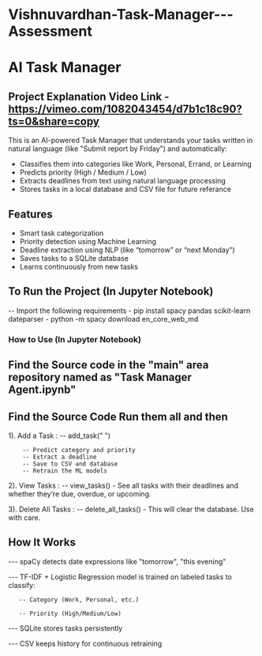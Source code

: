 # Vishnuvardhan-Task-Manager---Assessment
# AI Task Manager

## Project Explanation Video Link - https://vimeo.com/1082043454/d7b1c18c90?ts=0&share=copy

This is an AI-powered Task Manager that understands your tasks written in natural language (like "Submit report by Friday") and automatically:

- Classifies them into categories like Work, Personal, Errand, or Learning
- Predicts priority (High / Medium / Low)
- Extracts deadlines from text using natural language processing
- Stores tasks in a local database and CSV file for future referance

## Features

- Smart task categorization
- Priority detection using Machine Learning
- Deadline extraction using NLP (like “tomorrow” or “next Monday”)
- Saves tasks to a SQLite database
- Learns continuously from new tasks

## To Run the Project (In Jupyter Notebook)
-- Import the following requirements
     - pip install spacy pandas scikit-learn dateparser
     - python -m spacy download en_core_web_md

### How to Use (In Jupyter Notebook)

## Find the Source code in the "main" area repository named as "Task Manager Agent.ipynb"
## Find the Source Code Run them all and then 

1). Add a Task : 
       -- add_task(" ")

        -- Predict category and priority
        -- Extract a deadline
        -- Save to CSV and database
        -- Retrain the ML models

2). View Tasks :
       -- view_tasks()
        - See all tasks with their deadlines and whether they’re due, overdue, or upcoming.

3). Delete All Tasks :
       -- delete_all_tasks()
        - This will clear the database. Use with care.

## How It Works
 --- spaCy detects date expressions like "tomorrow", "this evening"

 --- TF-IDF + Logistic Regression model is trained on labeled tasks to classify:
 
       -- Category (Work, Personal, etc.)
        
       -- Priority (High/Medium/Low)

--- SQLite stores tasks persistently

--- CSV keeps history for continuous retraining



